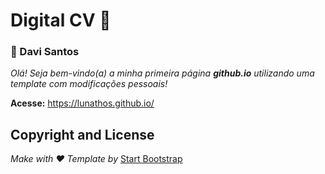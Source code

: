 # Digital CV :page_with_curl:
### :pushpin: Davi Santos

_Olá! Seja bem-vindo(a) a minha primeira página **github.io** utilizando uma template com modificações pessoais!_

**Acesse:** https://lunathos.github.io/

## Copyright and License

_Make with :heart:_ 
_Template by_ [Start Bootstrap](https://startbootstrap.com/themes/resume/)
